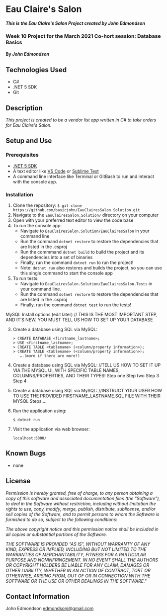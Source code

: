 # Eau Claire's Salon

#### _This is the Eau Claire's Salon Project created by John Edmondson_

### Week 10 Project for the March 2021 Co-hort session: Database Basics

#### By _**John Edmondson**_

## Technologies Used

- C#
- .NET 5 SDK
- Git

## Description

_This project is created to be a vendor list app written in C# to take orders for Eau Claire's Salon._

## Setup and Use

### Prerequisites

- [.NET 5 SDK](https://dotnet.microsoft.com/download/dotnet/5.0/)
- A text editor like [VS Code](https://code.visualstudio.com/) or [Sublime Text](https://www.sublimetext.com/)
- A command line interface like Terminal or GitBash to run and interact with the console app.

### Installation

1. Clone the repository: `$ git clone https://github.com/basicjohn/EauClairesSalon.Solution.git`
2. Navigate to the `EauClairesSalon.Solution/` directory on your computer
3. Open with your preferred text editor to view the code base
4. To run the console app:
   - Navigate to `EauClairesSalon.Solution/EauClairesSalon` in your command line
   - Run the command `dotnet restore` to restore the dependencies that are listed in the .csproj
   - Run the commmand `dotnet build` to build the project and its dependencies into a set of binaries
   - Finally, run the command `dotnet run` to run the project!
   - Note: `dotnet run` also restores and builds the project, so you can use this single command to start the console app
5. To run tests:
   - Navigate to `EauClairesSalon.Solution/EauClairesSalon.Tests` in your command line.
   - Run the command `dotnet restore` to restore the dependencies that are listed in the .csproj
   - Finally, run the command `dotnet test` to run the tests!

MySQL Install options (edit later)
// THIS IS THE MOST IMPORTANT STEP, AND IT’S NEW. YOU MUST TELL US HOW TO SET UP YOUR DATABASE

3. Create a database using SQL via MySQL:
   ```
   > CREATE DATABASE <firstname_lastname>;
   > USE <firstname_lastname>;
   > CREATE TABLE <tablename> (<column/property information>);
   > CREATE TABLE <tablename> (<column/property information>);
      ….(more if there are more!)
   ```
4. Create a database using SQL via MySQL: //TELL US HOW TO SET IT UP VIA THE MYSQL UI, WITH SPECIFIC TABLE NAMES, COLUMNS/PROPERTIES, AND THEIR TYPES!
   Step one
   Step two
   Step 3
   Step 4

5. Create a database using SQL via MySQL: //INSTRUCT YOUR USER HOW TO USE THE PROVIDED FIRSTNAME_LASTNAME.SQL FILE WITH THEIR MYSQL
   Steps….

6. Run the application using:
   ```
   $ dotnet run
   ```
7. Visit the application via web browser:
   ```
   localhost:5000/
   ```

## Known Bugs

- none

## License

_Permission is hereby granted, free of charge, to any person obtaining a copy of this software and associated documentation files (the "Software"), to deal in the Software without restriction, including without limitation the rights to use, copy, modify, merge, publish, distribute, sublicense, and/or sell copies of the Software, and to permit persons to whom the Software is furnished to do so, subject to the following conditions:_

_The above copyright notice and this permission notice shall be included in all copies or substantial portions of the Software._

_THE SOFTWARE IS PROVIDED "AS IS", WITHOUT WARRANTY OF ANY KIND, EXPRESS OR IMPLIED, INCLUDING BUT NOT LIMITED TO THE WARRANTIES OF MERCHANTABILITY, FITNESS FOR A PARTICULAR PURPOSE AND NONINFRINGEMENT. IN NO EVENT SHALL THE AUTHORS OR COPYRIGHT HOLDERS BE LIABLE FOR ANY CLAIM, DAMAGES OR OTHER LIABILITY, WHETHER IN AN ACTION OF CONTRACT, TORT OR OTHERWISE, ARISING FROM, OUT OF OR IN CONNECTION WITH THE SOFTWARE OR THE USE OR OTHER DEALINGS IN THE SOFTWARE."_

## Contact Information

John Edmondson edmondsonj@gmail.com
